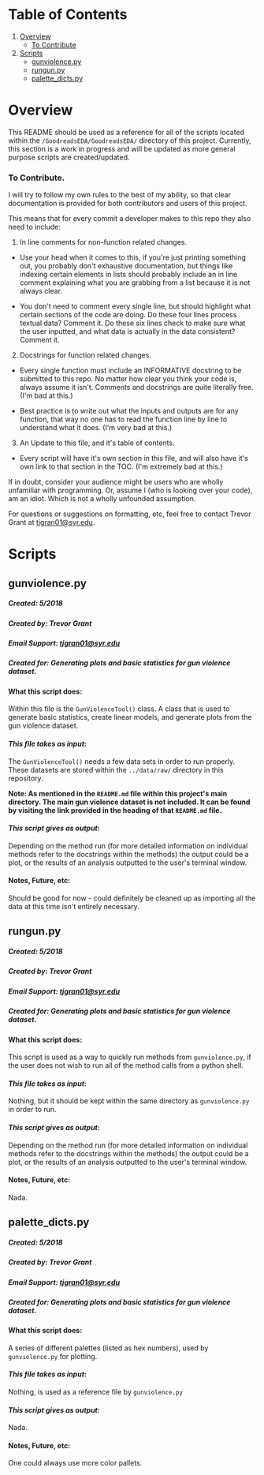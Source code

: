 # Table of Contents
1. [Overview](#overview)
    - [To Contribute](#to_contribute)
2. [Scripts](#scripts)
    - [gunviolence.py](#gunviolencepy)
    - [rungun.py](#rungunpy)
    - [palette_dicts.py](#palette_dictspy)

# Overview

This README should be used as a reference for all of the scripts located within the
`/GoodreadsEDA/GoodreadsEDA/` directory of this project. Currently, this section is a work in
progress and will be updated as more general purpose scripts are created/updated.

### To Contribute.

I will try to follow my own rules to the best of my ability, so that clear documentation
is provided for both contributors and users of this project.

This means that for every commit a developer makes to this repo they also need to include:

1. In line comments for non-function related changes.

  - Use your head when it comes to this, if you're just printing something out, you
    probably don't exhaustive documentation, but things like indexing certain elements
    in lists should probably include an in line comment explaining what you are grabbing
    from a list because it is not always clear.

  - You don't need to comment every single line, but should highlight what certain sections
    of the code are doing. Do these four lines process textual data? Comment it. Do these
    six lines check to make sure what the user inputted, and what data is actually in the data
    consistent? Comment it.

2. Docstrings for function related changes.

  - Every single function must include an INFORMATIVE docstring to be submitted to this repo.
   No matter how clear you think your code is, always assume it isn't. Comments and
   docstrings are quite literally free. (I'm bad at this.)

  - Best practice is to write out what the inputs and outputs are for any function, that way
  no one has to read the function line by line to understand what it does. (I'm very bad at
  this.)

3. An Update to this file, and it's table of contents.
  - Every script will have it's own section in this file, and will also have it's own link
    to that section in the TOC. (I'm extremely bad at this.)

If in doubt, consider your audience might be users who are wholly unfamiliar with programming.
Or, assume I (who is looking over your code), am an idiot. Which is not a wholly unfounded assumption.

For questions or suggestions on formatting, etc, feel free to contact Trevor Grant at tjgran01@syr.edu.

# Scripts

## gunviolence.py

##### Created: 5/2018
##### Created by: Trevor Grant
##### Email Support: tjgran01@syr.edu
##### Created for: Generating plots and basic statistics for gun violence dataset.

#### What this script does:

Within this file is the `GunViolenceTool()` class. A class that is used to generate basic statistics, create linear models, and generate plots from the gun violence dataset.

#### *This file takes as input*:

The `GunViolenceTool()` needs a few data sets in order to run properly. These datasets are stored within the `../data/raw/` directory in this repository.

__Note: As mentioned in the `README.md` file within this project's main directory. The main gun violence dataset is not included. It can be found by visiting the link provided in the heading of that `README.md` file.__

#### *This script gives as output*:

Depending on the method run (for more detailed information on individual methods refer to the docstrings within the methods) the output could be a plot, or the results of an analysis outputted to the user's terminal window.

#### Notes, Future, etc:

Should be good for now - could definitely be cleaned up as importing all the data at this time isn't entirely necessary.

## rungun.py

##### Created: 5/2018
##### Created by: Trevor Grant
##### Email Support: tjgran01@syr.edu
##### Created for: Generating plots and basic statistics for gun violence dataset.

#### What this script does:

This script is used as a way to quickly run methods from `gunviolence.py`, if the user does not wish to run all of the method calls from a python shell.

#### *This file takes as input*:

Nothing, but it should be kept within the same directory as `gunviolence.py` in order to run.

#### *This script gives as output*:

Depending on the method run (for more detailed information on individual methods refer to the docstrings within the methods) the output could be a plot, or the results of an analysis outputted to the user's terminal window.

#### Notes, Future, etc:

Nada.

## palette_dicts.py

##### Created: 5/2018
##### Created by: Trevor Grant
##### Email Support: tjgran01@syr.edu
##### Created for: Generating plots and basic statistics for gun violence dataset.

#### What this script does:

A series of different palettes (listed as hex numbers), used by `gunviolence.py` for plotting.

#### *This file takes as input*:

Nothing, is used as a reference file by `gunviolence.py`

#### *This script gives as output*:

Nada.

#### Notes, Future, etc:

One could always use more color pallets.
